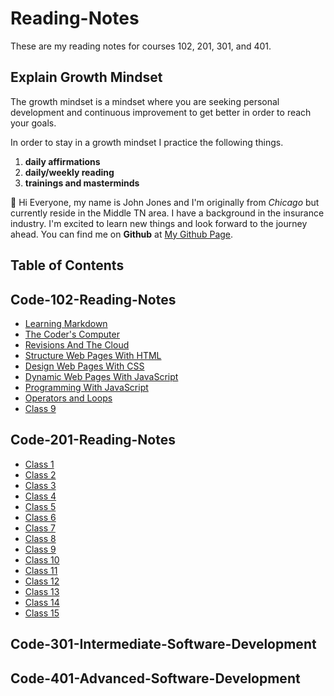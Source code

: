 # Reading-Notes

These are my reading notes for courses 102, 201, 301, and 401.

## Explain Growth Mindset

The growth mindset is a mindset where you are seeking personal development and continuous improvement to get better in order to reach your goals.

In order to stay in a growth mindset I practice the following things.

1. **daily affirmations**
2. **daily/weekly reading**
3. **trainings and masterminds**

:wave: Hi Everyone, my name is John Jones and I'm originally from *Chicago* but currently reside in the Middle TN area.  I have a background in the insurance industry.  I'm excited to learn new things and look forward to the journey ahead. You can find me on **Github** at [My Github Page](https://github.com/Jpauljonesii).

## Table of Contents

## Code-102-Reading-Notes

- [Learning Markdown](https://jpauljonesii.github.io/Reading-Notes/102/Read-01-Learning-Markdown)
- [The Coder's Computer](https://jpauljonesii.github.io/Reading-Notes/102/Read-02-The-Coders-Computer)
- [Revisions And The Cloud](https://jpauljonesii.github.io/Reading-Notes/102/Read-03-Revisions-And-The-Cloud)
- [Structure Web Pages With HTML](https://jpauljonesii.github.io/Reading-Notes/102/Read-04-Structure-Web-pages-with-HTML)
- [Design Web Pages With CSS](https://jpauljonesii.github.io/Reading-Notes/102/Read-05-Design-web-pages-with-CSS)
- [Dynamic Web Pages With JavaScript](https://jpauljonesii.github.io/Reading-Notes/102/Read-06-Dynamic-Web-Pages-with-JavaScript)
- [Programming With JavaScript](https://jpauljonesii.github.io/Reading-Notes/102/Read-07-Programming-With-JavaScript)
- [Operators and Loops](https://jpauljonesii.github.io/Reading-Notes/102/Read-08-Operators-and-Loops)
- [Class 9](https://github.com/Jpauljonesii/Reading-Notes/class9)

## Code-201-Reading-Notes

- [Class 1](https://github.com/Jpauljonesii/Reading-Notes/201/class1)
- [Class 2](https://github.com/Jpauljonesii/Reading-Notes/201/class2)
- [Class 3](https://github.com/Jpauljonesii/Reading-Notes/201/class3)
- [Class 4](https://github.com/Jpauljonesii/Reading-Notes/201/class4)
- [Class 5](https://github.com/Jpauljonesii/Reading-Notes/201/class5)
- [Class 6](https://github.com/Jpauljonesii/Reading-Notes/201/class6)
- [Class 7](https://github.com/Jpauljonesii/Reading-Notes/201/class7)
- [Class 8](https://github.com/Jpauljonesii/Reading-Notes/201/class8)
- [Class 9](https://github.com/Jpauljonesii/Reading-Notes/201/class9)
- [Class 10](https://github.com/Jpauljonesii/Reading-Notes/201/class10)
- [Class 11](https://github.com/Jpauljonesii/Reading-Notes/201/class11)
- [Class 12](https://github.com/Jpauljonesii/Reading-Notes/201/class12)
- [Class 13](https://github.com/Jpauljonesii/Reading-Notes/201/class13)
- [Class 14](https://github.com/Jpauljonesii/Reading-Notes/201/class14)
- [Class 15](https://github.com/Jpauljonesii/Reading-Notes/201/class15)

## Code-301-Intermediate-Software-Development

## Code-401-Advanced-Software-Development
